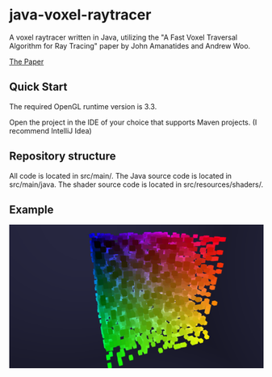 # java-voxel-raytracer

A voxel raytracer written in Java, utilizing the "A Fast Voxel Traversal Algorithm for Ray Tracing" paper
by John Amanatides and Andrew Woo. 

[The Paper](http://www.cse.yorku.ca/~amana/research/grid.pdf)

## Quick Start

The required OpenGL runtime version is 3.3.

Open the project in the IDE of your choice that supports Maven projects. (I recommend IntelliJ Idea)

## Repository structure

All code is located in src/main/.
The Java source code is located in src/main/java.
The shader source code is located in src/resources/shaders/.

## Example
![grid-32x32](screenshots/grid-32x32.png)